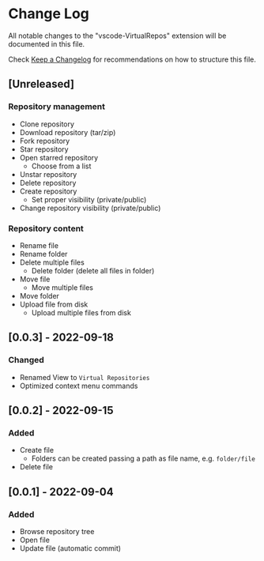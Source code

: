 # Change Log

All notable changes to the "vscode-VirtualRepos" extension will be documented in this file.

Check [Keep a Changelog](http://keepachangelog.com/) for recommendations on how to structure this file.

## [Unreleased]

### Repository management

* Clone repository
* Download repository (tar/zip)
* Fork repository
* Star repository
* Open starred repository
  * Choose from a list
* Unstar repository
* Delete repository
* Create repository
  * Set proper visibility (private/public)
* Change repository visibility (private/public)

### Repository content

* Rename file
* Rename folder
* Delete multiple files
  * Delete folder (delete all files in folder)
* Move file
  * Move multiple files
* Move folder
* Upload file from disk
  * Upload multiple files from disk

## [0.0.3] - 2022-09-18

### Changed

* Renamed View to `Virtual Repositories`
* Optimized context menu commands

## [0.0.2] - 2022-09-15

### Added

* Create file
  * Folders can be created passing a path as file name, e.g. `folder/file`
* Delete file

## [0.0.1] - 2022-09-04

### Added

* Browse repository tree
* Open file
* Update file (automatic commit)
